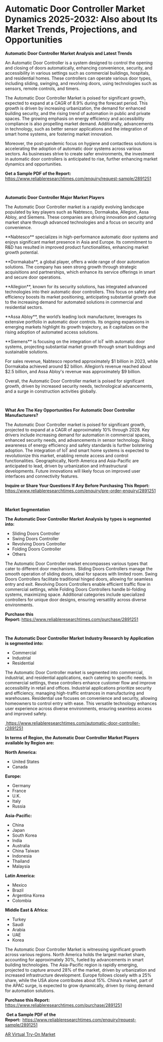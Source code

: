 <p><h1>Automatic Door Controller Market Dynamics 2025-2032: Also about Its Market Trends, Projections, and Opportunities</h1></p><p><strong>Automatic Door Controller Market Analysis and Latest Trends</strong></p>
<p><p>An Automatic Door Controller is a system designed to control the opening and closing of doors automatically, enhancing convenience, security, and accessibility in various settings such as commercial buildings, hospitals, and residential homes. These controllers can operate various door types, including sliding, swinging, and revolving doors, using technologies such as sensors, remote controls, and timers.</p><p>The Automatic Door Controller Market is poised for significant growth, expected to expand at a CAGR of 8.9% during the forecast period. This growth is driven by increasing urbanization, the demand for enhanced building security, and the rising trend of automation in public and private spaces. The growing emphasis on energy efficiency and accessibility compliance is also propelling market demand. Additionally, advancements in technology, such as better sensor applications and the integration of smart home systems, are fostering market innovation.</p><p>Moreover, the post-pandemic focus on hygiene and contactless solutions is accelerating the adoption of automatic door systems across various sectors. As businesses strive to create safer environments, the investment in automatic door controllers is anticipated to rise, further enhancing market dynamics and opportunities.</p></p>
<p><strong>Get a Sample PDF of the Report:&nbsp;</strong> <a href="https://www.reliableresearchtimes.com/enquiry/request-sample/2891251?utm_campaign=2204&utm_medium=2&utm_source=Github&utm_content=ia&utm_term=14032025&utm_id=automatic-door-controller">https://www.reliableresearchtimes.com/enquiry/request-sample/2891251</a></p>
<p>&nbsp;</p>
<p><strong>Automatic Door Controller Major Market Players</strong></p>
<p><p>The Automatic Door Controller market is a rapidly evolving landscape populated by key players such as Nabtesco, Dormakaba, Allegion, Assa Abloy, and Siemens. These companies are driving innovation and capturing market share through advanced technologies and a focus on security and convenience.</p><p>**Nabtesco** specializes in high-performance automatic door systems and enjoys significant market presence in Asia and Europe. Its commitment to R&D has resulted in improved product functionalities, enhancing market growth potential. </p><p>**Dormakaba**, a global player, offers a wide range of door automation solutions. The company has seen strong growth through strategic acquisitions and partnerships, which enhance its service offerings in smart and secure door operations. </p><p>**Allegion**, known for its security solutions, has integrated advanced technologies into their automatic door controllers. This focus on safety and efficiency boosts its market positioning, anticipating substantial growth due to the increasing demand for automated solutions in commercial and residential sectors. </p><p>**Assa Abloy**, the world’s leading lock manufacturer, leverages its extensive portfolio in automatic door controls. Its ongoing expansions in emerging markets highlight its growth trajectory, as it capitalizes on the rising adoption of automated access solutions.</p><p>**Siemens** is focusing on the integration of IoT with automatic door systems, projecting substantial market growth through smart buildings and sustainable solutions. </p><p>For sales revenue, Nabtesco reported approximately $1 billion in 2023, while Dormakaba achieved around $2 billion. Allegion’s revenue reached about $2.5 billion, and Assa Abloy's revenue was approximately $9 billion. </p><p>Overall, the Automatic Door Controller market is poised for significant growth, driven by increased security needs, technological advancements, and a surge in construction activities globally.</p></p>
<p>&nbsp;</p>
<p><strong>What Are The Key Opportunities For Automatic Door Controller Manufacturers?</strong></p>
<p><p>The Automatic Door Controller market is poised for significant growth, projected to expand at a CAGR of approximately 10% through 2028. Key drivers include increasing demand for automation in commercial spaces, enhanced security needs, and advancements in sensor technology. Rising awareness of energy efficiency and safety standards is further bolstering adoption. The integration of IoT and smart home systems is expected to revolutionize this market, enabling remote access and control functionalities. Geographically, North America and Asia-Pacific are anticipated to lead, driven by urbanization and infrastructural developments. Future innovations will likely focus on improved user interfaces and connectivity features.</p></p>
<p><strong>Inquire or Share Your Questions If Any Before Purchasing This Report:</strong> <a href="https://www.reliableresearchtimes.com/enquiry/pre-order-enquiry/2891251?utm_campaign=2204&utm_medium=2&utm_source=Github&utm_content=ia&utm_term=14032025&utm_id=automatic-door-controller">https://www.reliableresearchtimes.com/enquiry/pre-order-enquiry/2891251</a></p>
<p>&nbsp;</p>
<p><strong>Market Segmentation</strong></p>
<p><strong>The Automatic Door Controller Market Analysis by types is segmented into:</strong></p>
<p><ul><li>Sliding Doors Controller</li><li>Swing Doors Controller</li><li>Revolving Doors Controller</li><li>Folding Doors Controller</li><li>Others</li></ul></p>
<p><p>The Automatic Door Controller market encompasses various types that cater to different door mechanisms. Sliding Doors Controllers manage the smooth operation of sliding doors, ideal for spaces with limited room. Swing Doors Controllers facilitate traditional hinged doors, allowing for seamless entry and exit. Revolving Doors Controllers enable efficient traffic flow in commercial settings, while Folding Doors Controllers handle bi-folding systems, maximizing space. Additional categories include specialized controllers for unique door designs, ensuring versatility across diverse environments.</p></p>
<p><strong>Purchase this Report:&nbsp;</strong><a href="https://www.reliableresearchtimes.com/purchase/2891251?utm_campaign=2204&utm_medium=2&utm_source=Github&utm_content=ia&utm_term=14032025&utm_id=automatic-door-controller">https://www.reliableresearchtimes.com/purchase/2891251</a></p>
<p>&nbsp;</p>
<p><strong>The Automatic Door Controller Market Industry Research by Application is segmented into:</strong></p>
<p><ul><li>Commercial</li><li>Industrial</li><li>Residential</li></ul></p>
<p><p>The Automatic Door Controller market is segmented into commercial, industrial, and residential applications, each catering to specific needs. In commercial settings, these controllers enhance customer flow and improve accessibility in retail and offices. Industrial applications prioritize security and efficiency, managing high-traffic entrances in manufacturing and warehouses. Residential use focuses on convenience and security, allowing homeowners to control entry with ease. This versatile technology enhances user experience across diverse environments, ensuring seamless access and improved safety.</p></p>
<p><a href="https://www.reliableresearchtimes.com/automatic-door-controller-r2891251?utm_campaign=2204&utm_medium=2&utm_source=Github&utm_content=ia&utm_term=14032025&utm_id=automatic-door-controller">&nbsp;https://www.reliableresearchtimes.com/automatic-door-controller-r2891251</a></p>
<p><strong>In terms of Region, the Automatic Door Controller Market Players available by Region are:</strong></p>
<p>
    <p> <strong> North America: </strong>
        <ul>
            <li>United States</li>
            <li>Canada</li>
        </ul>
        </p> 
    <p> <strong> Europe: </strong>
        <ul>
            <li>Germany</li>
            <li>France</li>
            <li>U.K.</li>
            <li>Italy</li>
            <li>Russia</li>
        </ul>
        </p> 
    <p> <strong> Asia-Pacific: </strong>
        <ul>
            <li>China</li>
            <li>Japan</li>
            <li>South Korea</li>
            <li>India</li>
            <li>Australia</li>
            <li>China Taiwan</li>
            <li>Indonesia</li>
            <li>Thailand</li>
            <li>Malaysia</li>
        </ul>
        </p> 
    <p> <strong> Latin America: </strong>
        <ul>
            <li>Mexico</li>
            <li>Brazil</li>
            <li>Argentina Korea</li>
            <li>Colombia</li>
        </ul>
        </p> 
    <p> <strong> Middle East & Africa: </strong>
        <ul>
            <li>Turkey</li>
            <li>Saudi</li>
            <li>Arabia</li>
            <li>UAE</li>
            <li>Korea</li>
        </ul>
    </p>
    </p>
<p><p>The Automatic Door Controller Market is witnessing significant growth across various regions. North America holds the largest market share, accounting for approximately 30%, fueled by advancements in smart building technologies. The Asia-Pacific region is rapidly emerging, projected to capture around 28% of the market, driven by urbanization and increased infrastructure development. Europe follows closely with a 25% share, while the USA alone contributes about 15%. China’s market, part of the APAC surge, is expected to grow dynamically, driven by rising demand for automation solutions.</p></p>
<p><strong>Purchase this Report: </strong><a href="https://www.reliableresearchtimes.com/purchase/2891251?utm_campaign=2204&utm_medium=2&utm_source=Github&utm_content=ia&utm_term=14032025&utm_id=automatic-door-controller">https://www.reliableresearchtimes.com/purchase/2891251</a></p>
<p>&nbsp;<strong>Get a Sample PDF of the Report:&nbsp;&nbsp;</strong><a href="https://www.reliableresearchtimes.com/enquiry/request-sample/2891251?utm_campaign=2204&utm_medium=2&utm_source=Github&utm_content=ia&utm_term=14032025&utm_id=automatic-door-controller">https://www.reliableresearchtimes.com/enquiry/request-sample/2891251</a></p>
<p><strong></strong></p>
<p><p><a href="https://github.com/mharielmesa/Market-Research-Report-List-5/blob/main/ar-virtual-try-on-market.md?utm_campaign=2204&utm_medium=2&utm_source=Github&utm_content=ia&utm_term=14032025&utm_id=automatic-door-controller">AR Virtual Try-On Market</a></p></p>